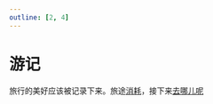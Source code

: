 ```yaml
---
outline: [2, 4]
---
```

# 游记<a href="/trip/"><Badge type="tip" text="旅行主页↗" /></a>

旅行的美好应该被记录下来。旅途[消耗](/trip/bill)，接下来[去哪儿呢](../where/)

<script setup>
import ACardLinks from '../../.vitepress/components/ACardLinks.vue'

import { CARD_TRAVELOGUE_DATA } from '../../.vitepress/data/trip/travelogue'
</script>

<ACardLinks v-for="{title, items} in CARD_TRAVELOGUE_DATA" :title="title" :items="items" />
